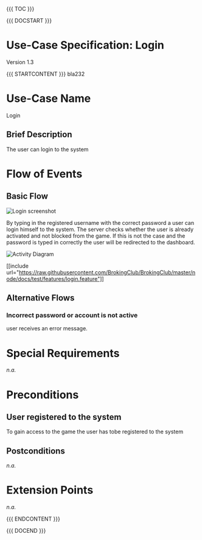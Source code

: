 {{{ TOC }}}


{{{ DOCSTART }}}

# Use-Case Specification: Login

Version 1.3

{{{ STARTCONTENT }}}
bla232

# Use-Case Name 
Login
## 	Brief Description
The user can login to the system 

# Flow of Events
## 	Basic Flow
![Login screenshot](http://broking.club/img/doc/screens/login.PNG)

By typing in the registered username with the correct password a user can login himself to the system.
The server checks whether the user is already activated and not blocked from the game. 
If this is not the case and the password is typed in correctly the user will be redirected to the dashboard.

![Activity Diagram](http://broking.club/img/doc/ad/ad_login.png)

[[include url="https://raw.githubusercontent.com/BrokingClub/BrokingClub/master/node/docs/test/features/login.feature"]]


## 	Alternative Flows
### Incorrect password or account is not active
user receives an error message.

# Special Requirements
*n.a.*

# Preconditions
## User registered to the system
To gain access to the game the user has tobe registered to the system 

## Postconditions
*n.a.*

# Extension Points
*n.a.*

{{{ ENDCONTENT }}}

{{{ DOCEND }}}




